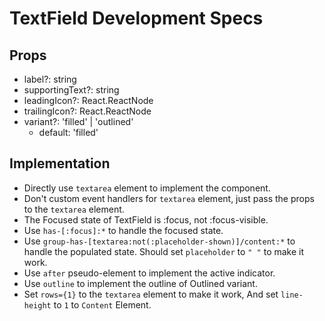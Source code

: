 # TextField Development Specs

## Props

- label?: string
- supportingText?: string
- leadingIcon?: React.ReactNode
- trailingIcon?: React.ReactNode
- variant?: 'filled' | 'outlined'
  - default: 'filled'

## Implementation

- Directly use `textarea` element to implement the component.
- Don't custom event handlers for `textarea` element, just pass the props to the `textarea` element.
- The Focused state of TextField is :focus, not :focus-visible.
- Use `has-[:focus]:*` to handle the focused state.
- Use `group-has-[textarea:not(:placeholder-shown)]/content:*` to handle the populated state. Should set `placeholder` to `" "` to make it work.
- Use `after` pseudo-element to implement the active indicator.
- Use `outline` to implement the outline of Outlined variant.
- Set `rows={1}` to the `textarea` element to make it work, And set `line-height` to `1` to `Content` Element.

